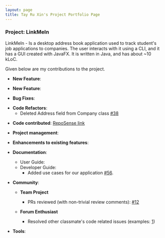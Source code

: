 ```yaml
---
layout: page
title: Tay Ru Xin's Project Portfolio Page
---
```


### Project: LinkMeIn

LinkMeIn - Is a desktop address book application
used to track student's job applications to companies.
The user interacts with it using a CLI, and it has a
GUI created with JavaFX. It is written in Java, and has about
~10 kLoC.

Given below are my contributions to the project.

* **New Feature**:
<!--- TODO --->

* **New Feature**:
<!--- TODO --->

* **Bug Fixes**:
<!--- TODO --->

* **Code Refactors**:
    * Deleted Address field from Company class [\#38](https://github.com/AY2324S1-CS2103T-T17-2/tp/pull/38)
<!--- TODO --->

* **Code contributed**:
  [RepoSense link](https://nus-cs2103-ay2324s1.github.io/tp-dashboard/?search=tayruxin&breakdown=false&sort=groupTitle%20dsc&sortWithin=title&since=2023-09-22&timeframe=commit&mergegroup=&groupSelect=groupByRepos)
<!--- TODO --->

* **Project management**:

[//]: # (  * Managed releases `v1.3` - `v1.5rc` &#40;3 releases&#41; on GitHub)

* **Enhancements to existing features**:

[//]: # (  * Updated the GUI color scheme &#40;Pull requests [\#33]&#40;&#41;, [\#34]&#40;&#41;&#41;)

[//]: # (  * Wrote additional tests for existing features to increase coverage from 88% to 92% &#40;Pull requests [\#36]&#40;&#41;, [\#38]&#40;&#41;&#41;)

* **Documentation**:
    * User Guide:
    * Developer Guide:
        * Added use cases for our application [\#56](https://github.com/AY2324S1-CS2103T-T17-2/tp/pull/56).

* **Community**:

    * **Team Project**
        * PRs reviewed (with non-trivial review comments): [\#12]() 

    * **Forum Enthusiast**
        * Resolved other classmate's code related issues (examples:
          [1]())
      

[//]: # (    * Reported bugs and suggestions for other teams in the class &#40;examples: [1]&#40;&#41;, [2]&#40;&#41;, [3]&#40;&#41;&#41;)

* **Tools**:
<!--- TODO --->
